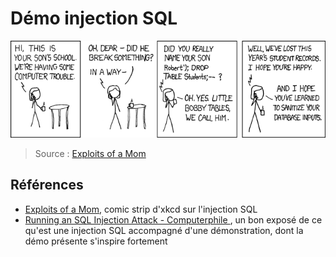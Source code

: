 # Démo injection SQL

![](assets/exploits_of_a_mom.png)

> Source : [Exploits of a Mom](https://xkcd.com/327/)

## Références

- [Exploits of a Mom](https://xkcd.com/327/), comic strip d'xkcd sur l'injection SQL
- [Running an SQL Injection Attack - Computerphile ](https://www.youtube.com/watch?v=ciNHn38EyRc), un bon exposé de ce qu'est une injection SQL accompagné d'une démonstration, dont la démo présente s'inspire fortement